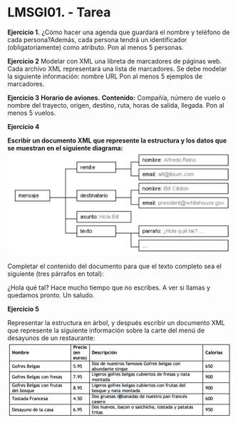 # LMSGI01. - Tarea

**Ejercicio 1.**
¿Cómo hacer una agenda que guardará el nombre y teléfono de cada persona?Además, cada persona tendrá un identificador (obligatoriamente) como atributo. Pon al menos 5 personas.

**Ejercicio 2**
Modelar con XML una libreta de marcadores de páginas web. Cada archivo XML representará una lista de marcadores. Se debe modelar la siguiente información:
nombre
URL
Pon al menos 5 ejemplos de marcadores.

 

**Ejercicio 3**
**Horario de aviones.**
**Contenido:** Compañía, número de vuelo o nombre del trayecto, origen, destino, ruta, horas de salida, llegada.
Pon al menos 5 vuelos.

**Ejercicio 4**

**Escribir un documento XML que represente la estructura y los datos que se muestran en el siguiente diagrama:**
![Alt text](https://github.com/Albpenu/Lenguaje-de-marcas/raw/master/U1_T1_1516%20Uso%20de%20XML/Los%20hemos%20realizado%20entre%20Alejandro%20Cruz%20y%20yo/XMLpracticabasica2.png?raw=true "Optional Title")

Completar el contenido del documento para que el texto completo sea el siguiente (tres párrafos en total):

¿Hola qué tal?
Hace mucho tiempo que no escribes. A ver si llamas y quedamos pronto.
Un saludo.

**Ejercicio 5**

Representar la estructura en árbol, y después escribir un documento XML que represente la siguiente información sobre la carte del menú de desayunos de un restaurante:
![Alt text](https://github.com/Albpenu/Lenguaje-de-marcas/blob/master/U1_T1_1516%20Uso%20de%20XML/Los%20hemos%20realizado%20entre%20Alejandro%20Cruz%20y%20yo/XMLpracticabasica3.png?raw=true "Optional Title")

